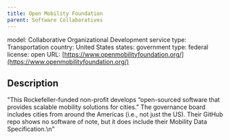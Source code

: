 ```yaml
---
title: Open Mobility Foundation
parent: Software Collaboratives
---
```


model: Collaborative Organizational Development
service type: Transportation
country: United States
states: 
government type: federal
license: open
URL: [https://www.openmobilityfoundation.org/](https://www.openmobilityfoundation.org/)

## Description
"This Rockefeller-funded non-profit develops “open-sourced software that provides scalable mobility solutions for cities.” The governance board includes cities from around the Americas (i.e., not just the US). Their GitHub repo shows no software of note, but it does include their Mobility Data Specification.\n"

